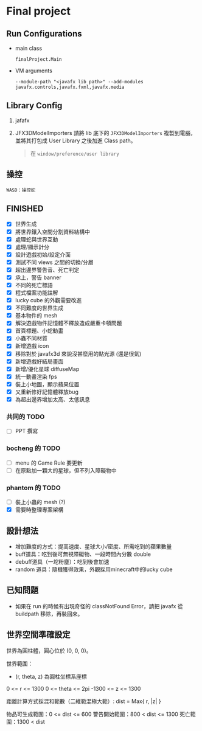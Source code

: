# Final project

## Run Configurations

- main class

    ```
    finalProject.Main
    ```

- VM arguments

    ```
    --module-path "<javafx lib path>" --add-modules javafx.controls,javafx.fxml,javafx.media
    ```

## Library Config

1. jafafx

2. JFX3DModelImporters
    請將 lib 底下的 `JFX3DModelImporters` 複製到電腦，並將其打包成 User Library 之後加進 Class path。
    > 在 `window/preference/user library`

## 操控

```
WASD：操控蛇
```

## FINISHED

- [x] 世界生成
- [x] 將世界鑲入空間分割資料結構中
- [x] 處理蛇與世界互動
- [x] 處理/顯示計分
- [x] 設計遊戲初始/設定介面
- [x] 測試不同 views 之間的切換/分層
- [x] 超出邊界警告音、死亡判定
- [x] 承上，警告 banner
- [x] 不同的死亡標語
- [x] 程式檔案功能註解
- [x] lucky cube 的外觀需要改進
- [x] 不同難度的世界生成
- [x] 基本物件的 mesh
- [x] 解決遊戲物件記憶體不釋放造成嚴重卡頓問題
- [x] 首頁標題、小蛇動畫
- [x] 小蟲不同材質
- [x] 新增遊戲 icon
- [x] 移除對於 javafx3d 來說沒甚麼用的點光源 (還是很氣)
- [x] 新增遊戲好結局畫面
- [x] 新增/優化星球 diffuseMap
- [x] 統一動畫渲染 fps
- [x] 裝上小地圖，顯示蘋果位置
- [x] 又重新修好記憶體釋放bug
- [x] 為超出邊界增加太高、太低訊息

### 共同的 TODO

- [ ] PPT 撰寫

### bocheng 的 TODO

- [ ] menu 的 Game Rule 要更新
- [ ] 在原點加一顆大的星球，但不列入障礙物中

### phantom 的 TODO

- [ ] 裝上小蟲的 mesh (?)
- [x] 需要時整理專案架構

## 設計想法

- 增加難度的方式：提高速度、星球大小/密度、所需吃到的蘋果數量
- buff道具：吃到後可無視障礙物、一段時間內分數 double
- debuff道具（一坨粉塵）：吃到後會加速
- random 道具：隨機獲得效果，外觀採用minecraft中的lucky cube

## 已知問題

- 如果在 run 的時候有出現奇怪的 classNotFound Error，請把 javafx 從 buildpath 移除，再裝回來。

## 世界空間準確設定

世界為圓柱體，圓心位於 (0, 0, 0)。

世界範圍：

- (r, theta, z) 為圓柱坐標系座標

0 <= r <= 1300
0 <= theta <= 2pi
-1300 <= z <= 1300

距離計算方式採混和範數（二維範混極大範）:
dist = Max{ r, |z| }

物品可生成範圍：0 <= dist <= 600
警告開始範圍：800 < dist <= 1300
死亡範圍：1300 < dist
